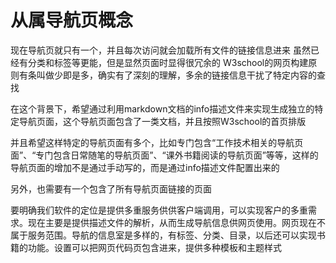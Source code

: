 # 从属导航页概念
现在导航页就只有一个，并且每次访问就会加载所有文件的链接信息进来
虽然已经有分类和标签等更能，但是显然页面时显得很冗余的
W3school的网页构建原则有条叫做少即是多，确实有了深刻的理解，多余的链接信息干扰了特定内容的查找

在这个背景下，希望通过利用markdown文档的info描述文件来实现生成独立的特定导航页面，这个导航页面包含了一类文档，并且按照W3school的首页排版

并且希望这样特定的导航页面有多个，比如专门包含“工作技术相关的导航页面”、“专门包含日常随笔的导航页面”、“课外书籍阅读的导航页面”等等，这样的导航页面的增加不是通过手动写的，而是通过info描述文件配置出来的

另外，也需要有一个包含了所有导航页面链接的页面

要明确我们软件的定位是提供多重服务供供客户端调用，可以实现客户的多重需求。现在主要是提供描述文件的解析，从而生成导航信息供网页使用。网页现在不属于服务范围。导航的信息室是多样的，有标签、分类、目录，以后还可以实现书籍的功能。设置可以把网页代码页包含进来，提供多种模板和主题样式

# 